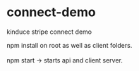 # connect-demo
kinduce stripe connect demo

npm install on root as well as client folders.
<br /> <br />
npm start -> starts api and client server.
